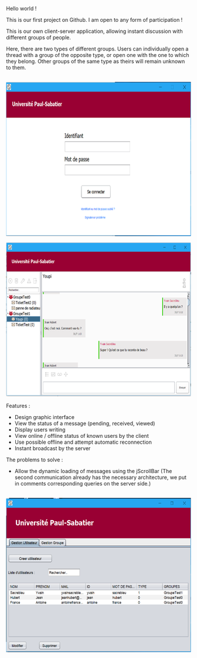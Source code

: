 Hello world !

This is our first project on Github. I am open to any form of participation !

This is our own client-server application, allowing instant discussion with different groups of people.

Here, there are two types of different groups. Users can individually open a thread with a group of the opposite type, or open one with the one to which they belong. Other groups of the same type as theirs will remain unknown to them.

<p align="center">
  <br />
  <img width="600" height="420" src="Screenshots/Capture0.PNG">
</p>

<p align="center">
  <img width="600" height="420" src="Screenshots/Capture1.PNG">
    <br />
</p>

Features :

  - Design graphic interface
  - View the status of a message (pending, received, viewed)
  - Display users writing
  - View online / offline status of known users by the client
  - Use possible offline and attempt automatic reconnection
  - Instant broadcast by the server

The problems to solve :

  - Allow the dynamic loading of messages using the jScrollBar (The second communication already has the necessary architecture, we put in comments corresponding queries on the server side.)

 
 
<p align="center">
    <br />
  <img width="600" height="420" src="Screenshots/Capture2.PNG">
</p>
